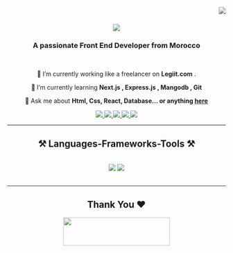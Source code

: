 <img align="right" src="https://visitor-badge.laobi.icu/badge?page_id=salesp07.salesp07" />

<h1 align="center">
    <img src="https://readme-typing-svg.herokuapp.com/?font=Righteous&size=35&center=true&vCenter=true&width=500&height=70&duration=4000&lines=Hi+There!+👋;+I'm+Houssam+Mnasfa!;"/>
</h1>

<h3 align="center">A passionate Front End Developer from Morocco</h3>

<br/>

<div align="center">
 
 🔭 I’m currently working like a freelancer on **Legiit.com** .
 
 🌱 I’m currently learning **Next.js , Express.js , Mangodb , Git**

💬 Ask me about **Html, Css, React, Database... or anything [here](https://github.com/MNASFA/MNASFA/issues)**


 </div>
 
<div align="center"> 
  <a href="mailto:hossam.mnssifi2002@gmail.com">
    <img src="https://img.shields.io/badge/Gmail-333333?style=for-the-badge&logo=gmail&logoColor=red" />
  </a>
  <a href="https://www.linkedin.com/in/houssam-mnasfa-80056b247/">
    <img src="https://img.shields.io/badge/LinkedIn-0077B5?style=for-the-badge&logo=linkedin&logoColor=white" target="_blank" />
  </a>
  <a href="https://mnasfa-portfolio.vercel.app" target="_blank">
     <img src="https://img.shields.io/badge/Portfolio-FF5722?style=for-the-badge&logo=todoist&logoColor=white" target="_blank" /> <!-- sqlite, safari, google-chrome are other good icon options -->
  </a>
   <a href=" https://wa.me/623581831">
    <img src="https://img.shields.io/badge/Whatsapp-25D366?style=for-the-badge&logo=whatsapp&logoColor=black" />
  </a>
   <a href="https://www.instagram.com/houssa_mn/?igshid=NGVhN2U2NjQ0Yg%3D%3D">
    <img src="https://img.shields.io/badge/Instagram-d62976?style=for-the-badge&logo=instagram&logoColor=white" />
  </a>
</div>

 <hr/>
 
<h2 align="center">⚒️ Languages-Frameworks-Tools ⚒️</h2>
<br/>
<div align="center">
    <img src="https://skillicons.dev/icons?i=html,css,react,bootstrap,mui,vscode,atom,github,tailwind" />
    <img src="https://skillicons.dev/icons?i=php,cs,javascript,c,nextjs,mysql,visualstudio" /><br>
</div>

<br/>


<hr/>
<h2 align='center'>Thank You ❤</h2>
<p align="center">
  <img src="https://media.giphy.com/media/jpVnC65DmYeyRL4LHS/giphy.gif" width="70%" height="65px">
</p>


<br/>

